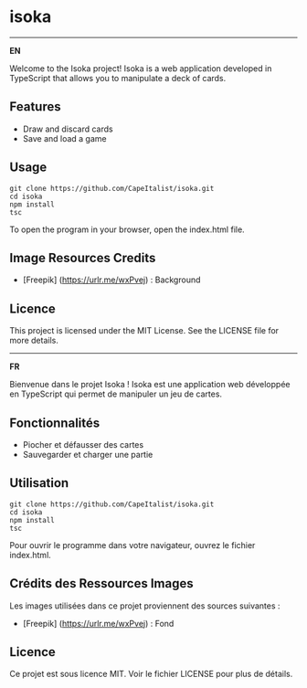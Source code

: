 # isoka
---
**EN**

Welcome to the Isoka project! Isoka is a web application developed in TypeScript that allows you to manipulate a deck of cards.

## Features
- Draw and discard cards
- Save and load a game

## Usage
```
git clone https://github.com/CapeItalist/isoka.git
cd isoka
npm install
tsc
```

To open the program in your browser, open the index.html file.

## Image Resources Credits

- [Freepik] (https://urlr.me/wxPvej) : Background

## Licence

This project is licensed under the MIT License. See the LICENSE file for more details.

---

**FR**

Bienvenue dans le projet Isoka ! Isoka est une application web développée en TypeScript qui permet de manipuler un jeu de cartes.

## Fonctionnalités
- Piocher et défausser des cartes
- Sauvegarder et charger une partie

## Utilisation
```
git clone https://github.com/CapeItalist/isoka.git
cd isoka
npm install
tsc
```

Pour ouvrir le programme dans votre navigateur, ouvrez le fichier index.html.

## Crédits des Ressources Images

Les images utilisées dans ce projet proviennent des sources suivantes :

- [Freepik] (https://urlr.me/wxPvej) : Fond

## Licence

Ce projet est sous licence MIT. Voir le fichier LICENSE pour plus de détails.